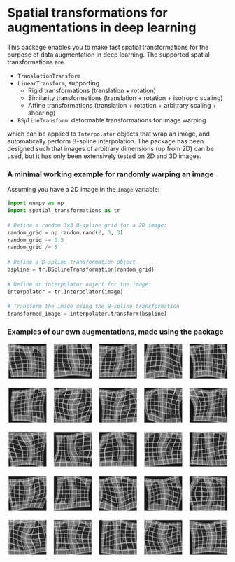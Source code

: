 # Spatial transformations for augmentations in deep learning

This package enables you to make fast spatial transformations for the purpose of data augmentation in deep learning. The supported spatial transformations are

* `TranslationTransform`
* `LinearTransform`, supporting
    * Rigid transformations (translation + rotation)
    * Similarity transformations (translation + rotation + isotropic scaling)
    * Affine transformations (translation + rotation + arbitrary scaling + shearing)
* `BSplineTransform`: deformable transformations for image warping

which can be applied to `Interpolator` objects that wrap an image, and automatically perform B-spline interpolation. The package has been designed such that images of arbitrary dimensions (up from 2D) can be used, but it has only been extensively tested on 2D and 3D images.

### A minimal working example for randomly warping an image

Assuming you have a 2D image in the `image` variable:

```python
import numpy as np
import spatial_transformations as tr

# Define a random 3x3 B-spline grid for a 2D image:
random_grid = np.random.rand(2, 3, 3)
random_grid -= 0.5
random_grid /= 5

# Define a B-spline transformation object
bspline = tr.BSplineTransformation(random_grid)

# Define an interpolator object for the image:
interpolator = tr.Interpolator(image)

# Transform the image using the B-spline transformation
transformed_image = interpolator.transform(bspline)
```

### Examples of our own augmentations, made using the package

![](examples.png)
